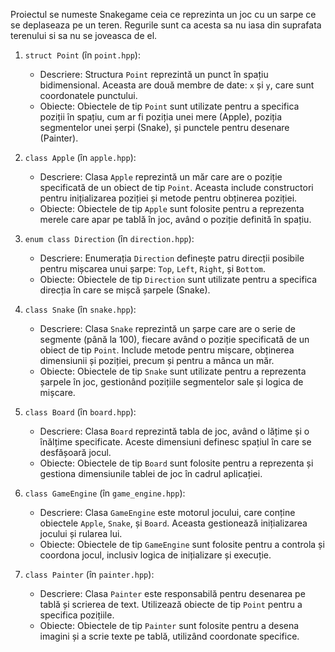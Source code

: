 Proiectul se numeste Snakegame ceia ce reprezinta un joc cu un sarpe ce se deplaseaza pe un teren.
Regurile sunt ca acesta sa nu iasa din suprafata terenului si sa nu se joveasca de el.

1. `struct Point` (în `point.hpp`):
   - Descriere: Structura `Point` reprezintă un punct în spațiu bidimensional. Aceasta are două membre de date: `x` și `y`, care sunt coordonatele punctului.
   - Obiecte: Obiectele de tip `Point` sunt utilizate pentru a specifica poziții în spațiu, cum ar fi poziția unei mere (Apple), poziția segmentelor unei șerpi (Snake), și punctele pentru desenare (Painter).

2. `class Apple` (în `apple.hpp`):
   - Descriere: Clasa `Apple` reprezintă un măr care are o poziție specificată de un obiect de tip `Point`. Aceasta include constructori pentru inițializarea poziției și metode pentru obținerea poziției.
   - Obiecte: Obiectele de tip `Apple` sunt folosite pentru a reprezenta merele care apar pe tablă în joc, având o poziție definită în spațiu.

3. `enum class Direction` (în `direction.hpp`):
   - Descriere: Enumerația `Direction` definește patru direcții posibile pentru mișcarea unui șarpe: `Top`, `Left`, `Right`, și `Bottom`.
   - Obiecte: Obiectele de tip `Direction` sunt utilizate pentru a specifica direcția în care se mișcă șarpele (Snake).

4. `class Snake` (în `snake.hpp`):
   - Descriere: Clasa `Snake` reprezintă un șarpe care are o serie de segmente (până la 100), fiecare având o poziție specificată de un obiect de tip `Point`. Include metode pentru mișcare, obținerea dimensiunii și poziției, precum și pentru a mânca un măr.
   - Obiecte: Obiectele de tip `Snake` sunt utilizate pentru a reprezenta șarpele în joc, gestionând pozițiile segmentelor sale și logica de mișcare.

5. `class Board` (în `board.hpp`):
   - Descriere: Clasa `Board` reprezintă tabla de joc, având o lățime și o înălțime specificate. Aceste dimensiuni definesc spațiul în care se desfășoară jocul.
   - Obiecte: Obiectele de tip `Board` sunt folosite pentru a reprezenta și gestiona dimensiunile tablei de joc în cadrul aplicației.

6. `class GameEngine` (în `game_engine.hpp`):
   - Descriere: Clasa `GameEngine` este motorul jocului, care conține obiectele `Apple`, `Snake`, și `Board`. Aceasta gestionează inițializarea jocului și rularea lui.
   - Obiecte: Obiectele de tip `GameEngine` sunt folosite pentru a controla și coordona jocul, inclusiv logica de inițializare și execuție.

7. `class Painter` (în `painter.hpp`):
   - Descriere: Clasa `Painter` este responsabilă pentru desenarea pe tablă și scrierea de text. Utilizează obiecte de tip `Point` pentru a specifica pozițiile.
   - Obiecte: Obiectele de tip `Painter` sunt folosite pentru a desena imagini și a scrie texte pe tablă, utilizând coordonate specifice.
